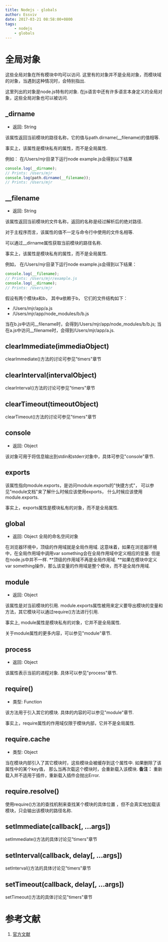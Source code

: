 ```yaml
---
title: Nodejs - globals
author: Essviv
date: 2017-03-21 08:58:00+0800
tags: 
	- nodejs
	- globals
---
```


# 全局对象

这些全局对象在所有模块中均可以访问. 这里有的对象并不是全局对象，而模块域的对象，当遇到这种情况时，会特别指出. 

这里列出的对象是node.js特有的对象. 在js语言中还有许多语言本身定义的全局对象，这些全局对象也可以被访问.

## _dirname

* 返回: String

该属性返回当前模块的路径名称，它的值与path.dirname(\_\_filename)的值相等.

事实上，该属性是模块私有的属性，而不是全局属性.

例如： 在/Users/mjr目录下运行node example.js会得到以下结果

````javascript
console.log(__dirname);
// Prints: /Users/mjr
console.log(path.dirname(__filename));
// Prints: /Users/mjr
````

## \_\_filename

* 返回: String

该属性返回当前模块的文件名称，返回的名称是经过解析后的绝对路径. 

对于主程序而言，该属性的值不一定与命令行中使用的文件名相等. 

可以通过\_\_dirname属性获取当前模块的路径名称. 

事实上，该属性是模块私有的属性，而不是全局属性. 

例如， 在/Users/mjr目录下运行node example.js会得到以下结果：

````javascript
console.log(__filename);
// Prints: /Users/mjr/example.js
console.log(__dirname);
// Prints: /Users/mjr
````

假设有两个模块a和b， 其中a依赖于b， 它们的文件结构如下：

* /Users/mjr/app/a.js
* /Users/mjr/app/node_modules/b/b.js

当在b.js中访问\_\_filename时，会得到/Users/mjr/app/node_modules/b/b.js; 当在a.js中访问\_\_filename时，会得到/Users/mjr/app/a.js. 

## clearImmediate(immediaObject)

clearImmediate()方法的讨论可参见"timers"章节

## clearInterval(intervalObject)

clearInterval()方法的讨论可参见"timers"章节

## clearTimeout(timeoutObject)

clearTimeout()方法的讨论可参见"timers"章节

## console

* 返回: Object

该对象可用于将信息输出到stdin和stderr对象中，具体可参见"console"章节.

## exports

该属性指向module.exports，是访问module.exports的"快捷方式"， 可以参见"module文档"来了解什么时候应该使用exports， 什么时候应该使用module.exports. 

事实上，exports属性是模块私有的对象，而不是全局属性. 

## global

* 返回: Object 全局的命名空间对象

在浏览器环境中，顶级的作用域就是全局作用域. 这意味着，如果在浏览器环境中，在全局作用域中调用var something会在全局作用域中定义相应的变量. 但是在node.js中并不一样. **顶级的作用域不再是全局作用域. **如果在模块中定义var something操作，那么该变量的作用域是整个模块，而不是全局作用域.

## module

* 返回: Object

该属性是对当前模块的引用. module.exports属性被用来定义要导出模块的变量和方法，其它模块可以通过require()方法进行引用. 

事实上, module属性是模块私有的对象，它并不是全局属性.

关于module属性的更多内容，可以参见"module"章节.

## process

* 返回: Object

该属性表示当前的进程对象. 具体可以参见"process"章节.

## require()

* 类型: Function

该方法用于引入其它的模块. 具体的内容的可以参见"module"章节. 

事实上，require属性的作用域仅限于模块内部，它并不是全局属性.

## require.cache

* 类型: Object

当在模块内部引入了其它模块时，这些模块会被缓存到这个属性中. 如果删除了该属性中的某个key值， 那么当再次载这个模块时，会重新载入该模块. **备注：** 重新载入并不适用于插件，重新载入插件会抛出Error.

## require.resolve()

使用require()方法的查找机制来查找某个模块的具体位置 ，但不会真实地加载该模块，只会输出该模块的路径名称. 

## setImmediate(callback\[, …args])

setImmediate()方法的具体讨论见"timers"章节

## setInterval(callback, delay\[, …args\])

setInterval()方法的具体讨论见"timers"章节

## setTimeout(callback, delay\[, …args\])

setTimeout()方法的具体讨论见"timers"章节

# 参考文献

1. [官方文献](https://nodejs.org/dist/latest-v6.x/docs/api/globals.html)

